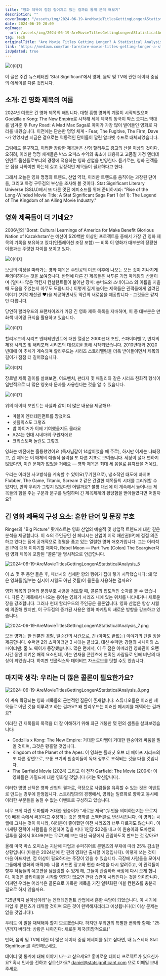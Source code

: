 ```yaml
---
title: "영화 제목이 점점 길어지고 있는 걸까요 통계 분석 해보기"
description: ""
coverImage: "/assets/img/2024-06-19-AreMovieTitlesGettingLongerAStatisticalAnalysis_0.png"
date: 2024-06-19 20:09
ogImage:
  url: /assets/img/2024-06-19-AreMovieTitlesGettingLongerAStatisticalAnalysis_0.png
tag: Tech
originalTitle: "Are Movie Titles Getting Longer? A Statistical Analysis"
link: "https://medium.com/fan-fare/are-movie-titles-getting-longer-a-statistical-analysis-5d1e49a1340a"
isUpdated: true
---
```


![이미지](/assets/img/2024-06-19-AreMovieTitlesGettingLongerAStatisticalAnalysis_0.png)

이 글은 주간 뉴스레터인 'Stat Significant'에서 영화, 음악 및 TV에 관한 데이터 중심의 에세이를 다룬 것입니다.

## 소개: 긴 영화 제목의 여름

2024년 여름은 긴 영화 제목의 해입니다. 대형 흥행 영화의 계절이 시작되었으며 Godzilla x Kong: The New Empire로 시작해 세계 제국의 왕국이 박스 오피스 막대를 넘겨준 후 Fury Road: A Mad Max Saga로 아이가 가장 많이 벌어들인 영화로 자리를 내줬습니다. 이전에는 단순한 명명 체계 - Fear, The Fugitive, The Firm, Dave -가 있었지만 지금은 겉으로는 역동적인 단어들이 깔린 알파벳 수프로 대체되었습니다.

<!-- cozy-coder - 수평 -->

<ins class="adsbygoogle"
     style="display:block"
     data-ad-client="ca-pub-4877378276818686"
     data-ad-slot="1107185301"
     data-ad-format="auto"
     data-full-width-responsive="true"></ins>

<script>
     (adsbygoogle = window.adsbygoogle || []).push({});
</script>

그럼에도 불구하고, 이러한 장황한 제목들은 신형 할리우드 광고의 산물 이상의 것이다. 오히려, 이러한 명명 체계들은 박스 오피스 수익의 축소에 대응하고 고품질 가정 엔터테인먼트 옵션들로부터의 경쟁에 적응하는 영화 산업을 반영한다. 듣기로는, 영화 관객들은 집을 나와야만 하는데 길고 감정적인 제목들이 필요하다고 한다.

그래서 오늘은 영화 명명의 트렌드, 산업 역학, 이러한 트렌드를 움직이는 과장된 단어들, 그리고 특정 구두점의 부상을 조사해 볼 것이다. Stat Significant Literary Universe (SSLU)에서 또 다른 멋진 에피소드를 위해 준비하시라: "Rise of the Long-Winded Movie Title: A Stat Significant Saga Part 1 (of 1): The Legend of The Kingdom of an Ailing Movie Industry."

## 영화 제목들이 더 기네요?

2006년의 'Borat: Cultural Learnings of America for Make Benefit Glorious Nation of Kazakhstan'는 예산이 $20백만 이상인 프로젝트들 중에서 가장 긴 영화 제목의 기록을 보유하고 있다(인플레이션 조정 포함) — 비록 이 영화가 대부분의 장황한 이름과는 뚜렷한 차이를 보이고 있다.

<!-- cozy-coder - 수평 -->

<ins class="adsbygoogle"
     style="display:block"
     data-ad-client="ca-pub-4877378276818686"
     data-ad-slot="1107185301"
     data-ad-format="auto"
     data-full-width-responsive="true"></ins>

<script>
     (adsbygoogle = window.adsbygoogle || []).push({});
</script>

![이미지](/assets/img/2024-06-19-AreMovieTitlesGettingLongerAStatisticalAnalysis_1.png)

보랏의 여정을 따라가는 영화 제목은 주인공의 이름 이후에 나오는 모든 것이 지나치게 무의미하다는 것을 보여줍니다. 반면에 다른 긴 제목들은 서투른 기업 마케팅의 산물이며 (얼마나 많은 맥킨지 컨설턴트들이 불어난 장미: 송버드와 스네이크스 의 이름을 지을 때 도움을 주었는지 아무도 모릅니다.) 이렇게 길게 늘이는 제목들은 관객들에게 알려진 이야기 (지적 재산권 ❤️)을 제공하면서도 약간의 새로움을 제공합니다 - 그것들은 같지만 다릅니다.

당연히 할리우드의 프랜차이즈가 가장 긴 영화 제목 목록을 지배하며, 이 중 대부분은 만화책 네이밍 규칙을 활용하고 있습니다.

![이미지](/assets/img/2024-06-19-AreMovieTitlesGettingLongerAStatisticalAnalysis_2.png)

<!-- cozy-coder - 수평 -->

<ins class="adsbygoogle"
     style="display:block"
     data-ad-client="ca-pub-4877378276818686"
     data-ad-slot="1107185301"
     data-ad-format="auto"
     data-full-width-responsive="true"></ins>

<script>
     (adsbygoogle = window.adsbygoogle || []).push({});
</script>

할리우드의 시리즈 엔터테인먼트에 대한 열광은 2000년대 초반, 스파이더맨 2, 반지의 제왕 시리즈 및 해리포터 시리즈의 대성공을 통해 시작되었습니다. 2010년대와 2020년대에 이 추세가 계속되며 할리우드는 시리즈 스토리텔링을 더욱 받아들이면서 제목의 길이가 점점 더 길어졌습니다.

![이미지](/assets/img/2024-06-19-AreMovieTitlesGettingLongerAStatisticalAnalysis_3.png)

장르별 제목 길이를 살펴보면, 어드벤처, 판타지 및 패밀리와 같은 시리즈 친화적 형식이 일반적으로 더 많은 영숫자 문자를 사용한다는 것을 알 수 있습니다.

![이미지](/assets/img/2024-06-19-AreMovieTitlesGettingLongerAStatisticalAnalysis_4.png)

<!-- cozy-coder - 수평 -->

<ins class="adsbygoogle"
     style="display:block"
     data-ad-client="ca-pub-4877378276818686"
     data-ad-slot="1107185301"
     data-ad-format="auto"
     data-full-width-responsive="true"></ins>

<script>
     (adsbygoogle = window.adsbygoogle || []).push({});
</script>

위의 데이터 포인트는 사실과 같이 더 많은 내용을 제공해요:

- 마블이 엔터테인먼트를 망쳤어요
- 넷플릭스도 그렇죠
- 밥 아이거가 이에 기여했을지도 몰라요
- A24는 현대 시네마의 구원자에요
- 크리스토퍼 놀란도 그렇죠

영화는 예전에는 훌륭했었어요 (독자님같이 14살이었을 때 주로), 하지만 이제는 나빠졌고, 긴 제목은 이 매체의 예술적 몰락을 또 다른 지표로 보여줍니다. 세상이 절대 변하지 않았다면, 이런 문제가 없었을 거에요 — 영화 제목은 최대 세 음절로 유지됐을 거예요.

우리는 이러한 사고방식을 계속할 수 있어요(무기한으로), 냉소적인 태도에 빠지며 Flubber, The Game, Titanic, Scream 2 같은 간결한 제목들의 시대를 그리워할 수 있지만, 만약 우리가 그렇지 않았다면 어떨까요? 불평 대신에 이 계속해서 늘어나는 제목들의 힘을 주는 구문과 문구를 탐험하며 긴 제목체계의 황당함을 받아들였다면 어떨까요?

<!-- cozy-coder - 수평 -->

<ins class="adsbygoogle"
     style="display:block"
     data-ad-client="ca-pub-4877378276818686"
     data-ad-slot="1107185301"
     data-ad-format="auto"
     data-full-width-responsive="true"></ins>

<script>
     (adsbygoogle = window.adsbygoogle || []).push({});
</script>

## 긴 영화 제목의 구성 요소: 흔한 단어 및 문장 부호

Ringer의 "Big Picture" 팟캐스트는 영화 산업의 예술적 및 상업적 트렌드에 대한 깊은 분석을 제공합니다. 이 쇼의 주인공인 션 페너시는 산업이 지적 재산권(IP)에 점점 의존하고 있다는 점에 공개적으로 경멸을 품고 있는 열렬한 영화 애호가입니다. 그는 어리석은 IP에 대해 이야기할 때마다, Rebel Moon — Part Two [Colon] The Scargiver처럼 영화 제목에 포함된 "콜론"을 명시적으로 언급합니다.

![2024-06-19-AreMovieTitlesGettingLongerAStatisticalAnalysis_5](/assets/img/2024-06-19-AreMovieTitlesGettingLongerAStatisticalAnalysis_5.png)

이 쇼 몇 주 동안 들은 후, 페너시의 섬세한 항의 행위가 집에 닿기 시작했습니다: 왜 많은 영화들(일부는 심지어 시퀄도 아닌 것들)이 콜론을 사용하는 걸까요?

<!-- cozy-coder - 수평 -->

<ins class="adsbygoogle"
     style="display:block"
     data-ad-client="ca-pub-4877378276818686"
     data-ad-slot="1107185301"
     data-ad-format="auto"
     data-full-width-responsive="true"></ins>

<script>
     (adsbygoogle = window.adsbygoogle || []).push({});
</script>

영화 제목의 단어와 문장부호 사용을 검토할 때, 콜론의 압도적인 숫자를 볼 수 있습니다. 다른 긴 제목에서 나오는 용어는 영화가 시리즈 내에 있는 위치를 나타내거나 새로운 장을 강조합니다. 그러나 현대 할리우드의 주인공은 콜론입니다. 영화 산업은 항상 시퀄에 의존해 왔지만, 이 구두점의 증가된 사용은 영화 마케팅의 새로운 방향을 강조하고 있습니다.

<!-- cozy-coder - 수평 -->

<ins class="adsbygoogle"
     style="display:block"
     data-ad-client="ca-pub-4877378276818686"
     data-ad-slot="1107185301"
     data-ad-format="auto"
     data-full-width-responsive="true"></ins>

<script>
     (adsbygoogle = window.adsbygoogle || []).push({});
</script>

![2024-06-19-AreMovieTitlesGettingLongerAStatisticalAnalysis_7.png](/assets/img/2024-06-19-AreMovieTitlesGettingLongerAStatisticalAnalysis_7.png)

모든 영화는 한 번뿐인 경험, 일순간의 사건으로, 긴 (아마도 끝없는) 이야기의 단일 장을 제공합니다. 수퍼맨 2와 스파이더맨 3 시대는 끝났고, 대신 수퍼맨: 강철의 사나이와 스파이더맨: 홈 노 웨이가 등장했습니다. 많은 면에서, 이 두 점은 아메리칸 영화관이 오랜 시간 동안 지켜온 매력 요소인데, 이는 연재물 콘텐츠에 현혹된 사람들로 인해 비난의 대상이 되었습니다. 하지만 넷플릭스와 데이비드 자스로브를 탓할 수도 있습니다.

## 마지막 생각: 우리는 더 많은 콜론이 필요한가요?

![2024-06-19-AreMovieTitlesGettingLongerAStatisticalAnalysis_8.png](/assets/img/2024-06-19-AreMovieTitlesGettingLongerAStatisticalAnalysis_8.png)

<!-- cozy-coder - 수평 -->

<ins class="adsbygoogle"
     style="display:block"
     data-ad-client="ca-pub-4877378276818686"
     data-ad-slot="1107185301"
     data-ad-format="auto"
     data-full-width-responsive="true"></ins>

<script>
     (adsbygoogle = window.adsbygoogle || []).push({});
</script>

이 계속 확장되는 영화 제목들의 근본적인 질문이 존재합니다: 스튜디오들은 이러한 제목들로 어떤 것을 이루려고 하는 걸까요? 왜 할리우드는 이러한 메시지를 채택하는 걸까요?

이러한 긴 제목들의 목적을 더 잘 이해하기 위해 최근 개봉한 몇 편의 샘플을 살펴보겠습니다:

- Godzilla x Kong: The New Empire: 거대한 도마뱀이 거대한 원숭이와 싸움을 벌일 것이며, 그것은 황홀할 것입니다.
- Kingdom of the Planet of the Apes: 이 영화는 플래닛 오브 더 에이프 시리즈의 또 다른 장면으로, 보통 크기의 원숭이들이 독재 정부로 조직되는 것을 다룰 것입니다.
- The Garfield Movie (2024) 그리고 이 전작 Garfield: The Movie (2004): 이 영화들은 가필드에 대한 영화일 것입니다 (저는 확신합니다).

이러한 명명 선택은 영화 산업의 결과로, 극장으로 사람들을 유혹할 수 있는 것은 이벤트로 만드는 경우에 한정됩니다. 스트리밍과의 경쟁에서, 영화는 일련화로 향하고 동시에 이러한 부분들을 놓칠 수 없는 이벤트로 구성하고 있습니다.

<!-- cozy-coder - 수평 -->

<ins class="adsbygoogle"
     style="display:block"
     data-ad-client="ca-pub-4877378276818686"
     data-ad-slot="1107185301"
     data-ad-format="auto"
     data-full-width-responsive="true"></ins>

<script>
     (adsbygoogle = window.adsbygoogle || []).push({});
</script>

너무 크게 자란 도마뱀과 거대한 원숭이가 "새로운 제국"(무엇을 의미하는지는 모르지만) 배경 속에서 싸운다고 주장하는 것은 영화를 스펙터클로 변신시킵니다. 이 영화는 시퀄에 그치는 것이 아니라, 여러분이 좋아했던 이전 시리즈와 너무 다르지도 않습니다. 이 마케팅 전략이 사람들을 유인하여 집을 떠나 1인당 $22를 내고 이 원숭이와 도마뱀의 결투를 집에서 $3.99(또는 무료!)에 보는 대신 극장에서 관람하도록 만드는 것 같아요!

올해 미국 박스 오피스는 지난해 파업과 슈퍼히어로 콘텐츠의 부재에 따라 25% 감소한 상황입니다 (마블은 2024년에 한 편의 영화만 출시할 예정입니다). 이렇게 쓰는 것이 마음 아프지만, 점 이상이 필요하다는 주장이 있을 수 있습니다. 극장에 사람들을 모아서 그들에게 영화의 매력(예: 니콜 키드먼 광고와 편한 좌석)을 다시 알려주고, 이 관객들이 향후 작품들의 예고편을 샘플링할 수 있게 해, 그들이 관람하러 극장에 다시 오게 합니다. 이것은 플라이휠을 시작할 영화가 없으면 관람 습관이 사라진다는 것을 의미합니다. 어쩌면 우리는 어리석은 콜론으로 가득한 제목을 가진 일련화된 마블 컨텐츠를 충분히 필요로 하지 않을까요.

"25년까지 살아남아라"는 엔터테인먼트 산업에서 흔한 속담이 되었습니다. 이 시기에 파업 후 콘텐츠가 데뷔할 것이며 모든 것이 완벽해지리라고 예상됩니다(더 이상 문제는 없을 것입니다!).

우리도 이 말을 채택해야 할지 모르겠습니다. 하지만 우리만의 특별한 변화와 함께: "25년까지 버텨라: 상황은 나아진다: 새로운 제국(희망적으로)"

<!-- cozy-coder - 수평 -->

<ins class="adsbygoogle"
     style="display:block"
     data-ad-client="ca-pub-4877378276818686"
     data-ad-slot="1107185301"
     data-ad-format="auto"
     data-full-width-responsive="true"></ins>

<script>
     (adsbygoogle = window.adsbygoogle || []).push({});
</script>

만화, 음악 및 TV에 대한 더 많은 데이터 중심 에세이를 읽고 싶다면, 내 뉴스레터 Stat Significant를 확인해보세요.

데이터 및 통계에 대해 이야기 나누고 싶으세요? 흥미로운 데이터 프로젝트가 있으신가요? 혹시 인사를 전하고 싶으신가요? daniel@statsignificant.com 으로 이메일 보내주세요.
